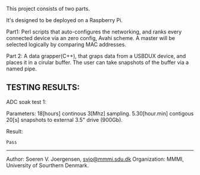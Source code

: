 This project consists of two parts.

It's designed to be deployed on a Raspberry Pi.

Part1:
Perl scripts that auto-configures the networking, and ranks every connected device via an zero config, Avahi scheme. A master will be selected logically by comparing MAC addresses.

Part 2:
A data grapper(C++), that graps data from a USBDUX device, and places it in a cirular buffer. The user can take snapshots of the buffer via a named pipe.

TESTING RESULTS:
---------------------------------------
ADC soak test 1:

Parameters:
	18[hours] continous 3[Mhz] sampling.
	5.30[hour.min] contigous 20[s] snapshots to external 3.5" drive (900Gb).
	
Result:

	Pass
----------------------------------------



Author: Soeren V. Joergensen, svjo@mmmi.sdu.dk
Organization: MMMI, University of Sourthern Denmark.

